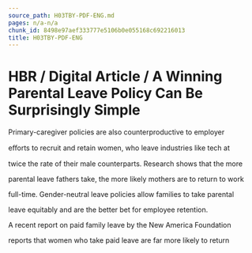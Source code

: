```yaml
---
source_path: H03TBY-PDF-ENG.md
pages: n/a-n/a
chunk_id: 8498e97aef333777e5106b0e055168c692216013
title: H03TBY-PDF-ENG
---
```

# HBR / Digital Article / A Winning Parental Leave Policy Can Be Surprisingly Simple

Primary-caregiver policies are also counterproductive to employer

eﬀorts to recruit and retain women, who leave industries like tech at

twice the rate of their male counterparts. Research shows that the more

parental leave fathers take, the more likely mothers are to return to work

full-time. Gender-neutral leave policies allow families to take parental

leave equitably and are the better bet for employee retention.

A recent report on paid family leave by the New America Foundation

reports that women who take paid leave are far more likely to return
